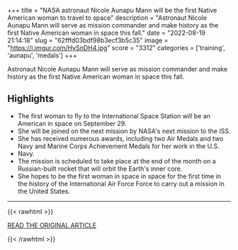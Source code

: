 +++
title = "NASA astronaut Nicole Aunapu Mann will be the first Native American woman to travel to space"
description = "Astronaut Nicole Aunapu Mann will serve as mission commander and make history as the first Native American woman in space this fall."
date = "2022-08-19 21:14:18"
slug = "62fffd03bdf98b3ecf3b5c35"
image = "https://i.imgur.com/HySnDH4.jpg"
score = "3312"
categories = ['training', 'aunapu', 'medals']
+++

Astronaut Nicole Aunapu Mann will serve as mission commander and make history as the first Native American woman in space this fall.

## Highlights

- The first woman to fly to the International Space Station will be an American in space on September 29.
- She will be joined on the next mission by NASA's next mission to the ISS.
- She has received numerous awards, including two Air Medals and two Navy and Marine Corps Achievement Medals for her work in the U.S.
- Navy.
- The mission is scheduled to take place at the end of the month on a Russian-built rocket that will orbit the Earth's inner core.
- She hopes to be the first woman in space in space for the first time in the history of the International Air Force Force to carry out a mission in the United States.

---

{{< rawhtml >}}
  <p class="article-category">
    <a target="_blank" href="https://www.cbsnews.com/news/nicole-aunapu-mann-nasa-astronaut-first-native-american-woman-in-space/">READ THE ORIGINAL ARTICLE</a>
  </p>
{{< /rawhtml >}}
